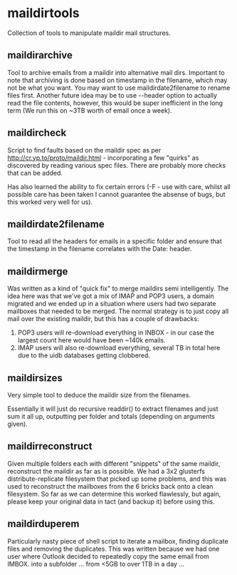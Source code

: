 # maildirtools
Collection of tools to manipulate maildir mail structures.

## maildirarchive
Tool to archive emails from a maildir into alternative mail dirs.  Important to
note that archiving is done based on timestamp in the filename, which may not
be what you want.  You may want to use maildirdate2filename to rename files
first.  Another future idea may be to use --header option to actually read the
file contents, however, this would be super inefficient in the long term (We
run this on ~3TB worth of email once a week).

## maildircheck
Script to find faults based on the maildir spec as per
http://cr.yp.to/proto/maildir.html - incorporating a few "quirks" as discovered
by reading various spec files.  There are probably more checks that can be
added.

Has also learned the ability to fix certain errors (-F - use with care, whilst
all possible care has been taken I cannot guarantee the absense of bugs, but
this worked very well for us).

## maildirdate2filename
Tool to read all the headers for emails in a specific folder and ensure that
the timestamp in the filename correlates with the Date: header.

## maildirmerge
Was written as a kind of "quick fix" to merge maildirs semi intelligently.  The
idea here was that we've got a mix of IMAP and POP3 users, a domain migrated
and we ended up in a situation where users had two separate mailboxes that
needed to be merged.  The normal strategy is to just copy all mail over the
existing maildir, but this has a couple of drawbacks:

1.  POP3 users will re-download everything in INBOX - in our case the largest count here would have been ~140k emails.
2.  IMAP users will also re-download everything, several TB in total here due to the uidb databases getting clobbered.

## maildirsizes
Very simple tool to deduce the maildir size from the filenames.

Essentially it will just do recursive readdir() to extract filenames and just
sum it all up, outputting per folder and totals (depending on arguments given).

## maildirreconstruct
Given multiple folders each with different "snippets" of the same maildir, reconstruct the maildir as far as is possible.  We had
a 3x2 glusterfs distribute-replicate filesystem that picked up some problems, and this was used to reconstruct the mailboxes from
the 6 bricks back onto a clean filesystem.  So far as we can determine this worked flawlessly, but again, please keep your original
data in tact (and backup it) before using this.

## maildirduperem
Particularly nasty piece of shell script to iterate a mailbox, finding duplicate files and removing the duplicates.  This was
written because we had one user where Outlook decided to repeatedly copy the same email from IMBOX. into a subfolder ... from
<5GB to over 1TB in a day ...

